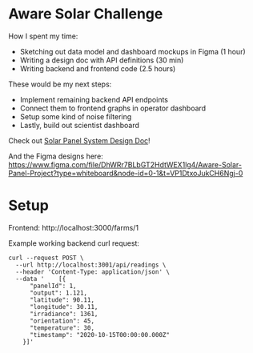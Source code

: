 # Aware Solar Challenge

How I spent my time:
* Sketching out data model and dashboard mockups in Figma (1 hour)
* Writing a design doc with API definitions (30 min)
* Writing backend and frontend code (2.5 hours)

These would be my next steps:
* Implement remaining backend API endpoints
* Connect them to frontend graphs in operator dashboard
* Setup some kind of noise filtering
* Lastly, build out scientist dashboard

Check out [Solar Panel System Design Doc](https://docs.google.com/document/d/1dm9USBD47tFseA5p5HaR3orxeIfZgmg98Oeq-E46tYY/edit#heading=h.bfyzaddtavvu)!

And the Figma designs here: https://www.figma.com/file/DhWRr7BLbGT2HdtWEX1lg4/Aware-Solar-Panel-Project?type=whiteboard&node-id=0-1&t=VP1DtxoJukCH6Ngj-0

# Setup

Frontend: http://localhost:3000/farms/1

Example working backend curl request:

```
curl --request POST \
  --url http://localhost:3001/api/readings \
  --header 'Content-Type: application/json' \
  --data '    [{
      "panelId": 1,
      "output": 1.121,
      "latitude": 90.11,
      "longitude": 30.11,
      "irradiance": 1361,
      "orientation": 45,
      "temperature": 30,
      "timestamp": "2020-10-15T00:00:00.000Z"
    }]'
```
